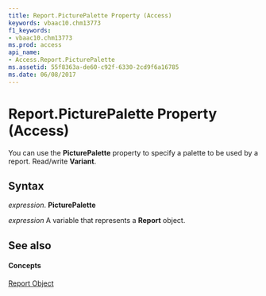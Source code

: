 ```yaml
---
title: Report.PicturePalette Property (Access)
keywords: vbaac10.chm13773
f1_keywords:
- vbaac10.chm13773
ms.prod: access
api_name:
- Access.Report.PicturePalette
ms.assetid: 55f8363a-de60-c92f-6330-2cd9f6a16785
ms.date: 06/08/2017
---
```



# Report.PicturePalette Property (Access)

You can use the  **PicturePalette** property to specify a palette to be used by a report. Read/write **Variant**.


## Syntax

 _expression_. **PicturePalette**

 _expression_ A variable that represents a **Report** object.


## See also


#### Concepts


[Report Object](report-object-access.md)


